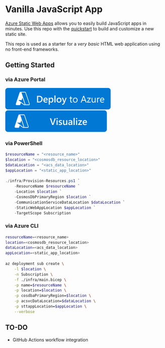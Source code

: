 # Vanilla JavaScript App


[Azure Static Web Apps](https://docs.microsoft.com/azure/static-web-apps/overview) allows you to easily build JavaScript apps in minutes. Use this repo with the [quickstart](https://docs.microsoft.com/azure/static-web-apps/getting-started?tabs=vanilla-javascript) to build and customize a new static site.

This repo is used as a starter for a _very basic_ HTML web application using no front-end frameworks.


## Getting Started

### via Azure Portal

[![Deploy To Azure](https://raw.githubusercontent.com/Azure/azure-quickstart-templates/master/1-CONTRIBUTION-GUIDE/images/deploytoazure.svg?sanitize=true)](https://portal.azure.com/#create/Microsoft.Template/uri/https%3A%2F%2Fraw.githubusercontent.com%2Fdavrous%2Facstest%2Fmain%2Finfra%2Fmain.bicep)
[![Visualize](https://raw.githubusercontent.com/Azure/azure-quickstart-templates/master/1-CONTRIBUTION-GUIDE/images/visualizebutton.svg?sanitize=true)](http://armviz.io/#/?load=https%3A%2F%2Fraw.githubusercontent.com%2Fdavrous%2Facstest%2Fmain%2Finfra%2Fmain.bicep)


### via PowerShell

```powershell
$resourceName = "<resource_name>"
$location = "<cosmosdb_resource_location>"
$dataLocation = "<acs_data_location>"
$appLocation = "<static_app_location>"

./infra/Provision-Resources.ps1 `
    -ResourceName $resourceName `
    -Location $location `
    -CosmosDbPrimaryRegion $location `
    -CommunicationServiceDataLocation $dataLocation `
    -StaticWebAppLocation $appLocation `
    -TargetScope Subscription
```


### via Azure CLI

```bash
resourceName=<resource_name>
location=<cosmosdb_resource_location>
dataLocation=<acs_data_location>
appLocation=<static_app_location>

az deployment sub create \
    -l $location \
    -n Subscription \
    -f ./infra/main.bicep \
    -p name=$resourceName \
    -p location=$location \
    -p cosdbaPrimaryRegion=$location \
    -p acsvcDataLocation=$dataLocation \
    -p sttappLocation=$appLocation \
    --verbose
```


## TO-DO

* GitHub Actions workflow integration

